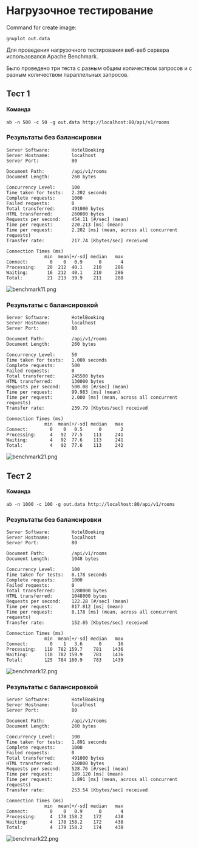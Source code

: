 # Нагрузочное тестирование
Command for create image: 
```shell
gnuplot out.data
```
Для проведения нагрузочного тестирования веб-веб сервера использовался Apache Benchmark.

Было проведено три теста с разным общим количеством запросов и с разным количеством параллельных запросов.

## Тест 1

#### Команда
```shell
ab -n 500 -c 50 -g out.data http://localhost:80/api/v1/rooms
```

### Результаты без балансировки

```
Server Software:        HotelBooking
Server Hostname:        localhost
Server Port:            80

Document Path:          /api/v1/rooms
Document Length:        260 bytes

Concurrency Level:      100
Time taken for tests:   2.202 seconds
Complete requests:      1000
Failed requests:        0
Total transferred:      491000 bytes
HTML transferred:       260000 bytes
Requests per second:    454.11 [#/sec] (mean)
Time per request:       220.213 [ms] (mean)
Time per request:       2.202 [ms] (mean, across all concurrent requests)
Transfer rate:          217.74 [Kbytes/sec] received

Connection Times (ms)
              min  mean[+/-sd] median   max
Connect:        0    0   0.9      0       4
Processing:    20  212  40.1    210     286
Waiting:       16  212  40.1    210     286
Total:         21  213  39.9    211     288
```

![benchmark11.png](img/benchmark11.png)

### Результаты с балансировкой

```
Server Software:        HotelBooking
Server Hostname:        localhost
Server Port:            80

Document Path:          /api/v1/rooms
Document Length:        260 bytes

Concurrency Level:      50
Time taken for tests:   1.000 seconds
Complete requests:      500
Failed requests:        0
Total transferred:      245500 bytes
HTML transferred:       130000 bytes
Requests per second:    500.08 [#/sec] (mean)
Time per request:       99.983 [ms] (mean)
Time per request:       2.000 [ms] (mean, across all concurrent requests)
Transfer rate:          239.79 [Kbytes/sec] received

Connection Times (ms)
              min  mean[+/-sd] median   max
Connect:        0    0   0.5      0       2
Processing:     4   92  77.5    113     241
Waiting:        4   92  77.6    113     241
Total:          4   92  77.6    113     242
```
![benchmark21.png](img/benchmark21.png)

## Тест 2

#### Команда
```shell
ab -n 1000 -c 100 -g out.data http://localhost:80/api/v1/rooms
```

### Результаты без балансировки

```
Server Software:        HotelBooking
Server Hostname:        localhost
Server Port:            80

Document Path:          /api/v1/rooms
Document Length:        1048 bytes

Concurrency Level:      100
Time taken for tests:   8.178 seconds
Complete requests:      1000
Failed requests:        0
Total transferred:      1280000 bytes
HTML transferred:       1048000 bytes
Requests per second:    122.28 [#/sec] (mean)
Time per request:       817.812 [ms] (mean)
Time per request:       8.178 [ms] (mean, across all concurrent requests)
Transfer rate:          152.85 [Kbytes/sec] received

Connection Times (ms)
              min  mean[+/-sd] median   max
Connect:        0    1   3.6      0      16
Processing:   110  782 159.7    781    1436
Waiting:      110  782 159.9    781    1436
Total:        125  784 160.9    783    1439
```
![benchmark12.png](img/benchmark12.png)
### Результаты с балансировкой

```
Server Software:        HotelBooking
Server Hostname:        localhost
Server Port:            80

Document Path:          /api/v1/rooms
Document Length:        260 bytes

Concurrency Level:      100
Time taken for tests:   1.891 seconds
Complete requests:      1000
Failed requests:        0
Total transferred:      491000 bytes
HTML transferred:       260000 bytes
Requests per second:    528.76 [#/sec] (mean)
Time per request:       189.120 [ms] (mean)
Time per request:       1.891 [ms] (mean, across all concurrent requests)
Transfer rate:          253.54 [Kbytes/sec] received

Connection Times (ms)
              min  mean[+/-sd] median   max
Connect:        0    0   0.9      0       4
Processing:     4  178 158.2    172     438
Waiting:        4  178 158.2    172     438
Total:          4  179 158.2    174     438
```
![benchmark22.png](img/benchmark22.png)